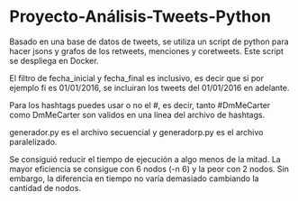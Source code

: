 # Proyecto-Análisis-Tweets-Python
Basado en una base de datos de tweets, se utiliza un script de python para hacer jsons y grafos de los retweets, menciones y coretweets. Este script se despliega en Docker.

El filtro de fecha_inicial y fecha_final es inclusivo, es decir que si por ejemplo fi es 01/01/2016, se incluiran los tweets del 01/01/2016 en adelante.

Para los hashtags puedes usar o no el #, es decir, tanto #DmMeCarter como DmMeCarter son validos en una línea del archivo de hashtags.

generador.py es el archivo secuencial y generadorp.py es el archivo paralelizado.

Se consiguió reducir el tiempo de ejecución a algo menos de la mitad. La mayor eficiencia se consigue con 6 nodos (-n 6) y la peor con 2 nodos. Sin embargo, la diferencia en tiempo no varía demasiado cambiando la cantidad de nodos.

